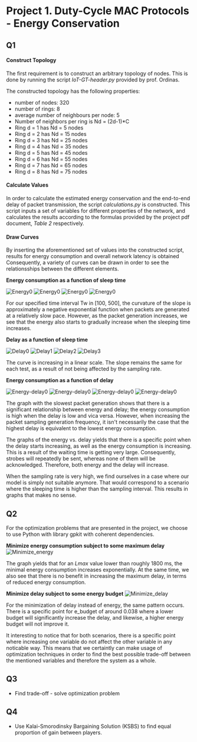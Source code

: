 # Project 1. Duty-Cycle MAC Protocols - Energy Conservation


## Q1

#### Construct Topology
The first requirement is to construct an arbitrary topology of nodes. This is done by running
the script *IoT-GT-header.py* provided by prof. Ordinas.

The constructed topology has the following properties:
- number of nodes: 320
- number of rings: 8
- average number of neighbours per node: 5
- Number of neighbors per ring is Nd = (2d-1)*C
- Ring d = 1  has Nd =  5  nodes
- Ring d = 2  has Nd =  15  nodes
- Ring d = 3  has Nd =  25  nodes
- Ring d = 4  has Nd =  35  nodes
- Ring d = 5  has Nd =  45  nodes
- Ring d = 6  has Nd =  55  nodes
- Ring d = 7  has Nd =  65  nodes
- Ring d = 8  has Nd =  75  nodes

#### Calculate Values
In order to calculate the estimated energy conservation and the end-to-end delay of packet
transmission, the script *calculations.py* is constructed. This script inputs a
set of variables for different properties of the network, and calculates the results according to
the formulas provided by the project pdf document, *Table 2* respectively.

#### Draw Curves
By inserting the aforementioned set of values into the constructed script, results for energy consumption and overall network latency is obtained Consequently, a variety of curves can be drawn in order to see the relationsships between the different elements.

**Energy consumption as a function of sleep time**

![Energy0](images/energy0.png)
![Energy0](images/energy1.png)
![Energy0](images/energy2.png)
![Energy0](images/energy3.png)

For our specified time interval Tw in [100, 500], the curvature of the slope is approximately a negative exponential function when packets are generated at a relatively slow pace. However, as the packet generation increases, we see that the energy also starts to gradually increase when the sleeping time increases.

**Delay as a function of sleep time**

![Delay0](images/delay0.png)
![Delay1](images/delay1.png)
![Delay2](images/delay2.png)
![Delay3](images/delay3.png)

The curve is increasing in a linear scale. The slope remains the same for each test, as a result of not being affected by the sampling rate.

**Energy consumption as a function of delay**

![Energy-delay0](images/energy-delay0.png)
![Energy-delay0](images/energy-delay1.png)
![Energy-delay0](images/energy-delay2.png)
![Energy-delay0](images/energy-delay3.png)

The graph with the slowest packet generation shows that there is a significant relationship between energy and delay; the energy consumption is high when the delay is low and vica versa. However, when increasing the packet sampling generation frequency, it isn't necessarily the case that the highest delay is equivalent to the lowest energy consumption.

The graphs of the energy vs. delay yields that there is a specific point when the delay starts increasing, as well as the energy consumption is increasing. This is a result of the waiting time is getting very large. Consequently, strobes will repeatedly be sent, whereas none of them will be acknowledged. Therefore, both energy and the delay will increase.

When the sampling rate is very high, we find ourselves in a case where our model is simply not suitable anymore. That would correspond to a scenario where the sleeping time is higher than the sampling interval. This results in graphs that makes no sense.




## Q2
For the optimization problems that are presented in the project, we choose to use Python with library gpkit with coherent dependencies.

**Minimize energy consumption subject to some maximum delay**
![Minimize_energy](images/minimize_energy.png)

The graph yields that for an *Lmax* value lower than roughly 1800 ms, the minimal energy consumption increases exponentially. At the same time, we also see that there is no benefit in increasing the maximum delay, in terms of reduced energy consumption.

**Minimize delay subject to some energy budget**
![Minimize_delay](images/minimize_delay.png)

For the minimization of delay instead of energy, the same pattern occurs. There is a specific point for e_budget of around 0.038 where a lower budget will significantly increase the delay, and likewise, a higher energy budget will not improve it.

It interesting to notice that for both scenarios, there is a specific point where increasing one variable do not affect the other variable in any noticable way. This means that we certaintly can make usage of optimization techniques in order to find the best possible trade-off between the mentioned variables and therefore the system as a whole. 




## Q3
- Find trade-off - solve optimization problem





## Q4
- Use Kalai-Smorodinsky Bargaining Solution (KSBS) to find equal proportion of gain between
players.
